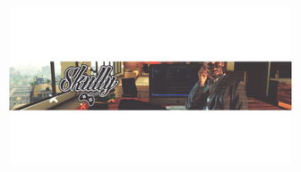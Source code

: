 [![SkullYS0](ownheader.jpg)](https://github.com/SkullYS0)

<!-- Pinned Repositories -- >

<a href="https://github.com/SkullYS0/ExampleCheatMod-for-Minecraft-1.12.2">
  <img align="center" style="margin:1rem 0.5rem" src="https://github-readme-stats.vercel.app/api/pin/?username=SkullYS0&repo=ExampleCheatMod-for-Minecraft-1.12.2&title_color=ffffff&text_color=c9cacc&icon_color=4AB197&bg_color=1A2B34" />
</a>
<br>

<!-- GitHub Stats -- >
<a href="https://github.com/SkullYS0">
  <img align="center" style="margin:0.5rem" src="https://github-readme-stats.vercel.app/api/top-langs/?username=SkullYS0&hide=html,css&title_color=ffffff&text_color=c9cacc&icon_color=4AB197&bg_color=1A2B34" />
</a>
<a href="https://github.com/braydoncoyer">
  <img align="center" style="margin:0.5rem" src="https://github-readme-stats.vercel.app/api?username=SkullYS0&show_icons=true&line_height=27&count_private=true&title_color=ffffff&text_color=c9cacc&icon_color=4AB097&bg_color=1A2B34" alt="SkullYS0's GitHub Stats" />
</a>
